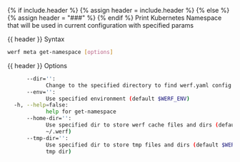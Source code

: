 {% if include.header %}
{% assign header = include.header %}
{% else %}
{% assign header = "###" %}
{% endif %}
Print Kubernetes Namespace that will be used in current configuration with specified params

{{ header }} Syntax

```bash
werf meta get-namespace [options]
```

{{ header }} Options

```bash
      --dir='':
            Change to the specified directory to find werf.yaml config
      --env='':
            Use specified environment (default $WERF_ENV)
  -h, --help=false:
            help for get-namespace
      --home-dir='':
            Use specified dir to store werf cache files and dirs (default $WERF_HOME environment or 
            ~/.werf)
      --tmp-dir='':
            Use specified dir to store tmp files and dirs (default $WERF_TMP environment or system 
            tmp dir)
```

